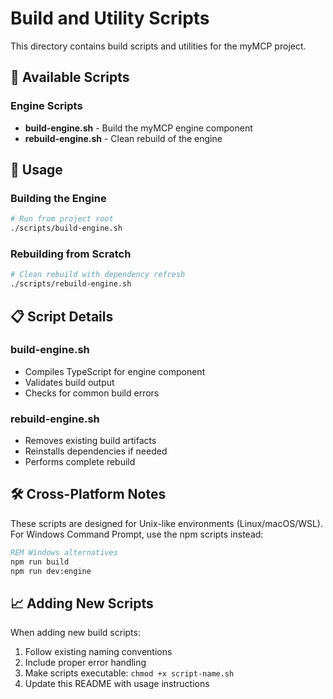 # Build and Utility Scripts

This directory contains build scripts and utilities for the myMCP project.

## 🔧 Available Scripts

### Engine Scripts
- **build-engine.sh** - Build the myMCP engine component
- **rebuild-engine.sh** - Clean rebuild of the engine

## 🚀 Usage

### Building the Engine
```bash
# Run from project root
./scripts/build-engine.sh
```

### Rebuilding from Scratch
```bash
# Clean rebuild with dependency refresh
./scripts/rebuild-engine.sh
```

## 📋 Script Details

### build-engine.sh
- Compiles TypeScript for engine component
- Validates build output
- Checks for common build errors

### rebuild-engine.sh  
- Removes existing build artifacts
- Reinstalls dependencies if needed
- Performs complete rebuild

## 🛠️ Cross-Platform Notes

These scripts are designed for Unix-like environments (Linux/macOS/WSL). For Windows Command Prompt, use the npm scripts instead:

```cmd
REM Windows alternatives
npm run build
npm run dev:engine
```

## 📈 Adding New Scripts

When adding new build scripts:
1. Follow existing naming conventions
2. Include proper error handling
3. Make scripts executable: `chmod +x script-name.sh`
4. Update this README with usage instructions

